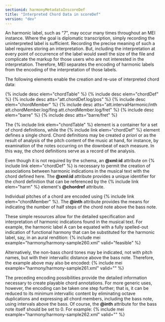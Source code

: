 ```yaml
---
sectionid: harmonyMetadataInscoreDef
title: "Interpreted Chord Data in scoreDef"
version: "dev"
---
```


An harmonic label, such as "7", may occur many times throughout an MEI instance. Where the goal is diplomatic transcription, simply recording the uninterpreted label is sufficient. Recording the precise meaning of such a label requires storing an interpretation. But, including the interpretation at every point of occurrence of the label would swell the size of the file and complicate the markup for those users who are not interested in the interpretation. Therefore, MEI separates the encoding of harmonic labels from the encoding of the interpretation of those labels.

The following elements enable the creation and re-use of interpreted chord data:

  
{% include desc elem="chordTable" %} 
{% include desc elem="chordDef" %} 
{% include desc atts="att.chordDef.log/pos" %} 
{% include desc elem="chordMember" %} 
{% include desc atts="att.intervalHarmonic/inth att.chordMember.log/fing att.chordMember.log/fret" %} 
{% include desc elem="barre" %} 
{% include desc atts="barre/fret" %} 
 

The {% include link elem="chordTable" %} element is a container for a set of chord definitions, while the {% include link elem="chordDef" %} element defines a single chord. Chord definitions may be created *a priori* or as the result of analysis of the pitch content of the music at hand, for instance, by examination of the notes occurring on the downbeat of each measure. In this way, the chord definitions serve as a record of the analysis.

Even though it is not required by the schema, an **@xml:id** attribute on {% include link elem="chordDef" %} is necessary to permit the creation of associations between harmonic indications in the musical text with the chord defined here. The **@xml:id** attribute provides a unique identifier for the chord definition that can be referenced by the {% include link elem="harm" %} element's **@chordref** attribute.

Individual pitches of a chord are encoded using {% include link elem="chordMember" %}. The **@inth** attribute provides the means for indicating the number of half steps of the chord note above the bass note.

These simple resources allow for the detailed specification and interpretation of harmonic indications found in the musical text. For example, the harmonic label A can be equated with a fully spelled-out indication of functional harmony that can be substituted for the harmonic label, say, in an aural rendition:
{% include mei example="harmony/harmony-sample260.xml" valid="feasible" %}
    
Alternatively, the non-bass chord tones may be indicated, not with pitch names, but with their intervallic distance above the bass note. Therefore, the example above may also be encoded:
{% include mei example="harmony/harmony-sample261.xml" valid="" %}
    
The preceding encoding possibilities provide the detailed information necessary to create playable chord annotations. For more generic uses, however, the encoding can be taken one step further; that is, it can be reduced to its minimum intervallic content by eliminating octave duplications and expressing all chord members, including the bass note, using intervals above the bass. Of course, the **@inth** attribute for the bass note itself should be set to 0. For example:
{% include mei example="harmony/harmony-sample262.xml" valid="" %}
    